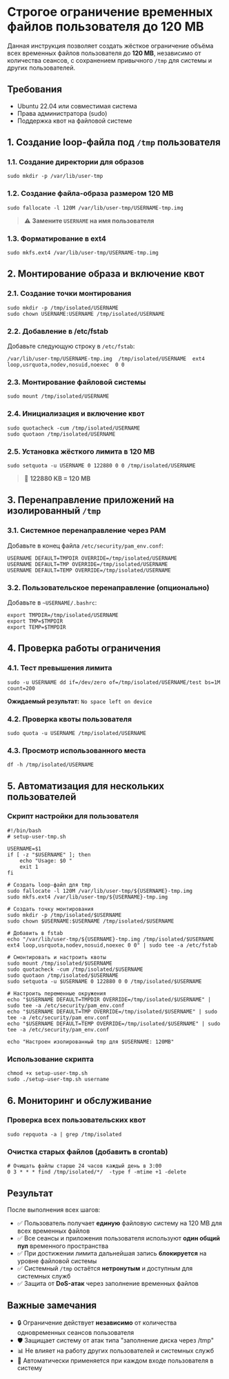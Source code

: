 # Строгое ограничение временных файлов пользователя до 120 MB

Данная инструкция позволяет создать жёсткое ограничение объёма всех временных файлов пользователя до **120 MB**, независимо от количества сеансов, с сохранением привычного `/tmp` для системы и других пользователей.

## Требования

- Ubuntu 22.04 или совместимая система
- Права администратора (sudo)
- Поддержка квот на файловой системе

## 1. Создание loop-файла под `/tmp` пользователя

### 1.1. Создание директории для образов
```
sudo mkdir -p /var/lib/user-tmp
```

### 1.2. Создание файла-образа размером 120 MB
```
sudo fallocate -l 120M /var/lib/user-tmp/USERNAME-tmp.img
```
> ⚠️ **Замените `USERNAME` на имя пользователя**

### 1.3. Форматирование в ext4
```
sudo mkfs.ext4 /var/lib/user-tmp/USERNAME-tmp.img
```

## 2. Монтирование образа и включение квот

### 2.1. Создание точки монтирования
```
sudo mkdir -p /tmp/isolated/USERNAME
sudo chown USERNAME:USERNAME /tmp/isolated/USERNAME
```

### 2.2. Добавление в /etc/fstab
Добавьте следующую строку в `/etc/fstab`:
```
/var/lib/user-tmp/USERNAME-tmp.img  /tmp/isolated/USERNAME  ext4  loop,usrquota,nodev,nosuid,noexec  0 0
```

### 2.3. Монтирование файловой системы
```
sudo mount /tmp/isolated/USERNAME
```

### 2.4. Инициализация и включение квот
```
sudo quotacheck -cum /tmp/isolated/USERNAME
sudo quotaon /tmp/isolated/USERNAME
```

### 2.5. Установка жёсткого лимита в 120 MB
```
sudo setquota -u USERNAME 0 122880 0 0 /tmp/isolated/USERNAME
```
> 📝 **122880 KB = 120 MB**

## 3. Перенаправление приложений на изолированный `/tmp`

### 3.1. Системное перенаправление через PAM
Добавьте в конец файла `/etc/security/pam_env.conf`:
```
USERNAME DEFAULT=TMPDIR OVERRIDE=/tmp/isolated/USERNAME
USERNAME DEFAULT=TMP OVERRIDE=/tmp/isolated/USERNAME
USERNAME DEFAULT=TEMP OVERRIDE=/tmp/isolated/USERNAME
```

### 3.2. Пользовательское перенаправление (опционально)
Добавьте в `~USERNAME/.bashrc`:
```
export TMPDIR=/tmp/isolated/USERNAME
export TMP=$TMPDIR
export TEMP=$TMPDIR
```

## 4. Проверка работы ограничения

### 4.1. Тест превышения лимита
```
sudo -u USERNAME dd if=/dev/zero of=/tmp/isolated/USERNAME/test bs=1M count=200
```
**Ожидаемый результат:** `No space left on device`

### 4.2. Проверка квоты пользователя
```
sudo quota -u USERNAME /tmp/isolated/USERNAME
```

### 4.3. Просмотр использованного места
```
df -h /tmp/isolated/USERNAME
```

## 5. Автоматизация для нескольких пользователей

### Скрипт настройки для пользователя
```
#!/bin/bash
# setup-user-tmp.sh

USERNAME=$1
if [ -z "$USERNAME" ]; then
    echo "Usage: $0 "
    exit 1
fi

# Создать loop-файл для tmp
sudo fallocate -l 120M /var/lib/user-tmp/${USERNAME}-tmp.img
sudo mkfs.ext4 /var/lib/user-tmp/${USERNAME}-tmp.img

# Создать точку монтирования
sudo mkdir -p /tmp/isolated/$USERNAME
sudo chown $USERNAME:$USERNAME /tmp/isolated/$USERNAME

# Добавить в fstab
echo "/var/lib/user-tmp/${USERNAME}-tmp.img /tmp/isolated/$USERNAME ext4 loop,usrquota,nodev,nosuid,noexec 0 0" | sudo tee -a /etc/fstab

# Смонтировать и настроить квоты
sudo mount /tmp/isolated/$USERNAME
sudo quotacheck -cum /tmp/isolated/$USERNAME
sudo quotaon /tmp/isolated/$USERNAME
sudo setquota -u $USERNAME 0 122880 0 0 /tmp/isolated/$USERNAME

# Настроить переменные окружения
echo "$USERNAME DEFAULT=TMPDIR OVERRIDE=/tmp/isolated/$USERNAME" | sudo tee -a /etc/security/pam_env.conf
echo "$USERNAME DEFAULT=TMP OVERRIDE=/tmp/isolated/$USERNAME" | sudo tee -a /etc/security/pam_env.conf
echo "$USERNAME DEFAULT=TEMP OVERRIDE=/tmp/isolated/$USERNAME" | sudo tee -a /etc/security/pam_env.conf

echo "Настроен изолированный tmp для $USERNAME: 120MB"
```

### Использование скрипта
```
chmod +x setup-user-tmp.sh
sudo ./setup-user-tmp.sh username
```

## 6. Мониторинг и обслуживание

### Проверка всех пользовательских квот
```
sudo repquota -a | grep /tmp/isolated
```

### Очистка старых файлов (добавить в crontab)
```
# Очищать файлы старше 24 часов каждый день в 3:00
0 3 * * * find /tmp/isolated/*/  -type f -mtime +1 -delete
```

## Результат

После выполнения всех шагов:

- ✅ Пользователь получает **единую** файловую систему на 120 MB для всех временных файлов
- ✅ Все сеансы и приложения пользователя используют **один общий пул** временного пространства
- ✅ При достижении лимита дальнейшая запись **блокируется** на уровне файловой системы
- ✅ Системный `/tmp` остаётся **нетронутым** и доступным для системных служб
- ✅ Защита от **DoS-атак** через заполнение временных файлов

## Важные замечания

- 🔒 Ограничение действует **независимо** от количества одновременных сеансов пользователя
- 🛡️ Защищает систему от атак типа "заполнение диска через /tmp"
- 📊 Не влияет на работу других пользователей и системных служб
- 🔄 Автоматически применяется при каждом входе пользователя в систему
